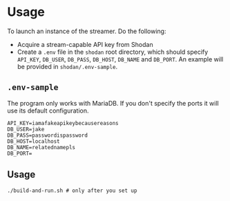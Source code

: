 # Usage

To launch an instance of the streamer. Do the following:

* Acquire a stream-capable API key from Shodan
* Create a `.env` file in the `shodan` root directory, which should specify `API_KEY`, `DB_USER`, `DB_PASS`, `DB_HOST`, `DB_NAME` and `DB_PORT`. An example will be provided in `shodan/.env-sample`.

## `.env-sample`

The program only works with MariaDB. If you don't specify the ports it will use its default configuration.

```
API_KEY=iamafakeapikeybecausereasons
DB_USER=jake
DB_PASS=passwordispassword
DB_HOST=localhost
DB_NAME=relatednamepls
DB_PORT=
```

## Usage

```
./build-and-run.sh # only after you set up
```
